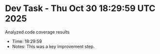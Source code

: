 # Dev Task - Thu Oct 30 18:29:59 UTC 2025
Analyzed code coverage results
- Time: 18:29:59
- Notes: This was a key improvement step.
